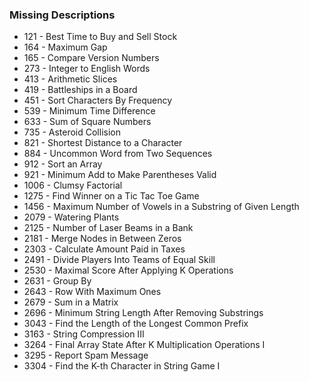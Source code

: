 ### Missing Descriptions

- 121 - Best Time to Buy and Sell Stock
- 164 - Maximum Gap
- 165 - Compare Version Numbers
- 273 - Integer to English Words
- 413 - Arithmetic Slices
- 419 - Battleships in a Board
- 451 - Sort Characters By Frequency
- 539 - Minimum Time Difference
- 633 - Sum of Square Numbers
- 735 - Asteroid Collision
- 821 - Shortest Distance to a Character
- 884 - Uncommon Word from Two Sequences
- 912 - Sort an Array
- 921 - Minimum Add to Make Parentheses Valid
- 1006 - Clumsy Factorial
- 1275 - Find Winner on a Tic Tac Toe Game
- 1456 - Maximum Number of Vowels in a Substring of Given Length
- 2079 - Watering Plants
- 2125 - Number of Laser Beams in a Bank
- 2181 - Merge Nodes in Between Zeros
- 2303 - Calculate Amount Paid in Taxes
- 2491 - Divide Players Into Teams of Equal Skill
- 2530 - Maximal Score After Applying K Operations
- 2631 - Group By
- 2643 - Row With Maximum Ones
- 2679 - Sum in a Matrix
- 2696 - Minimum String Length After Removing Substrings
- 3043 - Find the Length of the Longest Common Prefix
- 3163 - String Compression III
- 3264 - Final Array State After K Multiplication Operations I
- 3295 - Report Spam Message
- 3304 - Find the K-th Character in String Game I

